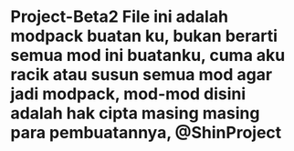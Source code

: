 # Project-Beta2 File ini adalah modpack buatan ku, bukan berarti semua mod ini buatanku, cuma aku racik atau susun semua mod agar jadi modpack, mod-mod disini adalah hak cipta masing masing para pembuatannya, @ShinProject
